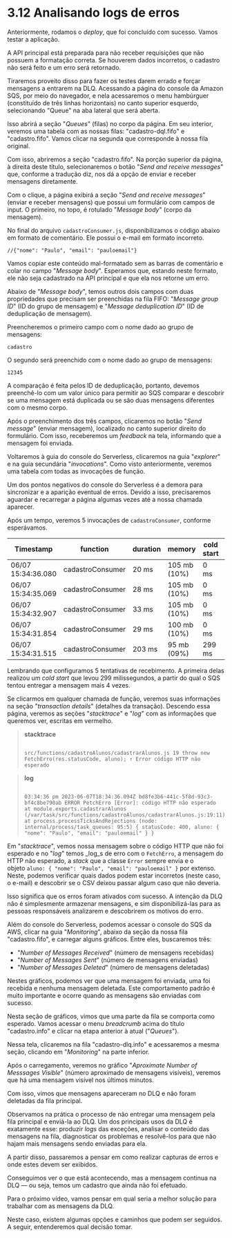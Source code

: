 # 3.12 Analisando logs de erros

Anteriormente, rodamos o _deploy_, que foi concluído com sucesso. Vamos testar a aplicação.

A API principal está preparada para não receber requisições que não possuem a formatação correta. Se houverem dados incorretos, o cadastro não será feito e um erro será retornado.

Tiraremos proveito disso para fazer os testes darem errado e forçar mensagens a entrarem na DLQ. Acessando a página do console da Amazon SQS, por meio do navegador, e nela acessaremos o menu hambúrguer (constituído de três linhas horizontais) no canto superior esquerdo, selecionando "Queue" na aba lateral que será aberta.

Isso abrirá a seção "_Queues_" (filas) no corpo da página. Em seu interior, veremos uma tabela com as nossas filas: "cadastro-dql.fifo" e "cadastro.fifo". Vamos clicar na segunda que corresponde à nossa fila original.

Com isso, abriremos a seção "cadastro.fifo". Na porção superior da página, à direita deste título, selecionaremos o botão "_Send and receive messages_" que, conforme a tradução diz, nos dá a opção de enviar e receber mensagens diretamente.

Com o clique, a página exibirá a seção "_Send and receive messages_" (enviar e receber mensagens) que possui um formulário com campos de input. O primeiro, no topo, é rotulado "_Message body_" (corpo da mensagem).

No final do arquivo `cadastroConsumer.js`, disponibilizamos o código abaixo em formato de comentário. Ele possui o e-mail em formato incorreto.

```
//{"nome": "Paulo", "email": "pauloemail"}
```

Vamos copiar este conteúdo mal-formatado sem as barras de comentário e colar no campo "_Message body_". Esperamos que, estando neste formato, ele não seja cadastrado na API principal e que ela nos retorne um erro.

Abaixo de "_Message body_", temos outros dois campos com duas propriedades que precisam ser preenchidas na fila FIFO: "_Message group ID_" (ID do grupo de mensagem) e "_Message deduplication ID_" (ID de deduplicação de mensagem).

Preencheremos o primeiro campo com o nome dado ao grupo de mensagens:

```
cadastro
```

O segundo será preenchido com o nome dado ao grupo de mensagens:

```
12345
```

A comparação é feita pelos ID de deduplicação, portanto, devemos preenchê-lo com um valor único para permitir ao SQS comparar e descobrir se uma mensagem está duplicada ou se são duas mensagens diferentes com o mesmo corpo.

Após o preenchimento dos três campos, clicaremos no botão "_Send message_" (enviar mensagem), localizado no canto superior direito do formulário. Com isso, receberemos um _feedback_ na tela, informando que a mensagem foi enviada.

Voltaremos à guia do console do Serverless, clicaremos na guia "_explorer_" e na guia secundária "_invocations_". Como visto anteriormente, veremos uma tabela com todas as invocações de função.

Um dos pontos negativos do console do Serverless é a demora para sincronizar e a aparição eventual de erros. Devido a isso, precisaremos aguardar e recarregar a página algumas vezes até a nossa chamada aparecer.

Após um tempo, veremos 5 invocações de `cadastroConsumer`, conforme esperávamos.

|**Timestamp**|function|duration|memory|cold start|errors|
|---|---|---|---|---|---|
|06/07 15:34:36.080|cadastroConsumer|20 ms|105 mb (10%)|0 ms|Error|
|06/07 15:34:35.069|cadastroConsumer|28 ms|105 mb (10%)|0 ms|Error|
|06/07 15:34:32.907|cadastroConsumer|33 ms|105 mb (10%)|0 ms|Error|
|06/07 15:34:31.854|cadastroConsumer|29 ms|100 mb (10%)|0 ms|Error|
|06/07 15:34:31.515|cadastroConsumer|203 ms|95 mb (09%)|299 ms|Error|

Lembrando que configuramos 5 tentativas de recebimento. A primeira delas realizou um _cold start_ que levou 299 milissegundos, a partir do qual o SQS tentou entregar a mensagem mais 4 vezes.

Se clicarmos em qualquer chamada de função, veremos suas informações na seção "_transaction details_" (detalhes da transação). Descendo essa página, veremos as seções "_stacktrace_" e "_log_" com as informações que queremos ver, escritas em vermelho.

> **stacktrace**
> 
> ```
> 
> src/functions/cadastroAlunos/cadastrarAlunos.js 19 throw new FetchErro(res.statusCode, aluno); ↑ Error código HTTP não esperado
> ```

> **log**
> 
> ```
> 
> 03:34:36 pm 2023-06-07T18:34:36.094Z bd8fe3b6-441c-5f8d-93c3-bf4c8be790ab ERROR PetchErro [Error]: código HTTP não esperado at module.exports.cadastrarAlunos (/var/task/src/functions/cadastroAlunos/cadastrarAlunos.js:19:11) at process.processTicksAndRejections (node: internal/process/task_queues: 95:5) { statusCode: 400, aluno: { "nome": "Paulo", "email": "pauloemail" } }
> ```

Em "_stacktrace_", vemos nossa mensagem sobre o código HTTP que não foi esperado e no "_log_" temos _log_s de erro com o `FetchErro`, a mensagem do HTTP não esperado, a _stack_ que a classe `Error` sempre envia e o objeto `aluno: { "nome": "Paulo", "email": "pauloemail" }` por extenso. Neste, podemos verificar quais dados podem estar incorretos (neste caso, o e-mail) e descobrir se o CSV deixou passar algum caso que não deveria.

Isso significa que os erros foram ativados com sucesso. A intenção da DLQ não é simplesmente armazenar mensagens, e sim disponibilizá-las para as pessoas responsáveis analizarem e descobrirem os motivos do erro.

Além do console do Serverless, podemos acessar o console do SQS da AWS, clicar na guia "_Monitoring_", abaixo da seção da nossa fila "cadastro.fifo", e carregar alguns gráficos. Entre eles, buscaremos três:

- "_Number of Messages Received_" (número de mensagens recebidas)
- "_Number of Messages Sent_" (número de mensagens enviadas)
- "_Number of Messages Deleted_" (número de mensagens deletadas)

Nestes gráficos, podemos ver que uma mensagem foi enviada, uma foi recebida e nenhuma mensagem deletada. Este comportamento padrão é muito importante e ocorre quando as mensagens são enviadas com sucesso.

Nesta seção de gráficos, vimos que uma parte da fila se comporta como esperado. Vamos acessar o menu _breadcrumb_ acima do título "cadastro.info" e clicar na etapa anterior à atual ("_Queues_").

Nessa tela, clicaremos na fila "cadastro-dlq.info" e acessaremos a mesma seção, clicando em "_Monitoring_" na parte inferior.

Após o carregamento, veremos no gráfico "_Aproximate Number of Messsages Visible_" (número aproximado de mensagens visíveis), veremos que há uma mensagem visível nos últimos minutos.

Com isso, vimos que mensagens apareceram no DLQ e não foram deletadas da fila principal.

Observamos na prática o processo de não entregar uma mensagem pela fila principal e enviá-la ao DLQ. Um dos principais usos da DLQ é exatamente esse: produzir _logs_ das exceções, analisar o conteúdo das mensagens na fila, diagnosticar os problemas e resolvê-los para que não hajam mais mensagens sendo enviadas para ela.

A partir disso, passaremos a pensar em como realizar capturas de erros e onde estes devem ser exibidos.

Conseguimos ver o que está acontecendo, mas a mensagem continua na DLQ — ou seja, temos um cadastro que ainda não foi efetuado.

Para o próximo vídeo, vamos pensar em qual seria a melhor solução para trabalhar com as mensagens da DLQ.

Neste caso, existem algumas opções e caminhos que podem ser seguidos. A seguir, entenderemos qual decisão tomar.